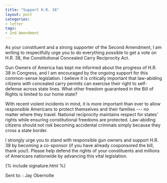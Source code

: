 ```yaml
---
title: "Support H.R. 38"
layout: post
categories:
- letter
tags:
- 2nd Amendment
---
```


As your constituent and a strong supporter of the Second Amendment, I am writing to respectfully urge you to do everything possible to get a vote on H.R. 38, the Constitutional Concealed Carry Reciprocity Act.

Gun Owners of America has kept me informed about the progress of H.R. 38 in Congress, and I am encouraged by the ongoing support for this common-sense legislation. I believe it is critically important that law-abiding citizens with concealed carry permits can exercise their right to self-defense across state lines. What other freedom guaranteed in the Bill of Rights is limited to our home state?

With recent violent incidents in mind, it is more important than ever to allow responsible Americans to protect themselves and their families --- no matter where they travel. National reciprocity maintains respect for states’ rights while ensuring constitutional freedoms are protected. Law-abiding citizens should not risk becoming accidental criminals simply because they cross a state border.

I strongly urge you to stand with responsible gun owners and support H.R. 38 by becoming a co-sponsor (if you have already cosponsored the bill, thank you!). Please help defend the rights of your constituents and millions of Americans nationwide by advancing this vital legislation.

{% include signature.html %}

Sent to:
: Jay Obernolte
